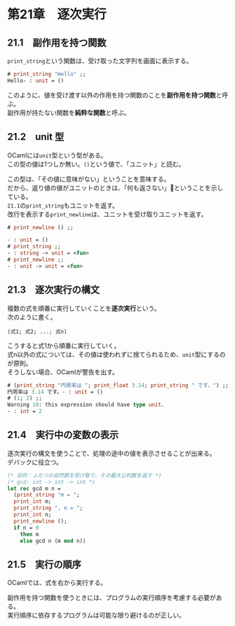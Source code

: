 # 第21章　逐次実行

## 21.1　副作用を持つ関数

`print_string`という関数は、受け取った文字列を画面に表示する。

```ocaml
# print_string "Hello" ;;
Hello- : unit = ()
```

このように、値を受け渡す以外の作用を持つ関数のことを**副作用を持つ関数**と呼ぶ。  
副作用が持たない関数を**純粋な関数**と呼ぶ。

## 21.2　unit 型

OCamlには`unit`型という型がある。  
この型の値は1つしか無い。`()`という値で、「ユニット」と読む。

この型は、「その値に意味がない」ということを意味する。  
だから、返り値の値がユニットのときは、「何も返さない」ということを示している。  
`21.1`の`print_string`もユニットを返す。  
改行を表示する`print_newline`は、ユニットを受け取りユニットを返す。

```ocaml
# print_newline () ;;

- : unit = ()
# print_string ;;
- : string -> unit = <fun>
# print_newline ;;
- : unit -> unit = <fun>
```

## 21.3　逐次実行の構文

複数の式を順番に実行していくことを**逐次実行**という。  
次のように書く。

```
(式1; 式2; ...; 式n)
```

こうすると式1から順番に実行していく。  
式n以外の式については、その値は使われずに捨てられるため、`unit`型にするのが原則。  
そうしない場合、OCamlが警告を出す。

```ocaml
# (print_string "円周率は "; print_float 3.14; print_string " です。") ;;
円周率は 3.14 です。- : unit = ()
# (1; 2) ;;
Warning 10: this expression should have type unit.
- : int = 2
```

## 21.4　実行中の変数の表示

逐次実行の構文を使うことで、処理の途中の値を表示させることが出来る。  
デバックに役立つ。

```ocaml
(* 目的：ふたつの自然数を受け取り、その最大公約数を返す *)
(* gcd: int -> int -> int *)
let rec gcd m n =
  (print_string "m = ";
  print_int m;
  print_string ", n = ";
  print_int n;
  print_newline ();
  if n = 0
    then m
    else gcd n (m mod n))
```

## 21.5　実行の順序

OCamlでは、式を右から実行する。

副作用を持つ関数を使うときには、プログラムの実行順序を考慮する必要がある。  
実行順序に依存するプログラムは可能な限り避けるのが正しい。
